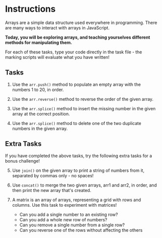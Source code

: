 # Instructions
Arrays are a simple data structure used everywhere in programming. There are many ways to interact with arrays in JavaScript.

**Today, you will be exploring arrays, and teaching yourselves different methods for manipulating them.**

For each of these tasks, type your code directly in the task file - the marking scripts will evaluate what you have written!

## Tasks

1. Use the `arr.push()` method to populate an empty array with the numbers 1 to 20, in order.

2. Use the `arr.reverse()` method to reverse the order of the given array.

3. Use the `arr.splice()` method to insert the missing number in the given array at the correct position.

4. Use the `arr.splice()` method to delete one of the two duplicate numbers in the given array.


## Extra Tasks

If you have completed the above tasks, try the following extra tasks for a bonus challenge!

5. Use `join()` on the given array to print a string of numbers from it, separated by commas only - no spaces!

6. Use `concat()` to merge the two given arrays, arr1 and arr2, in order, and then print the new array that's created.

7. A matrix is an array of arrays, representing a grid with rows and columns. Use this task to experiment with matrices!
    * Can you add a single number to an existing row?
    * Can you add a whole new row of numbers?
    * Can you remove a single number from a single row?
    * Can you reverse one of the rows without affecting the others